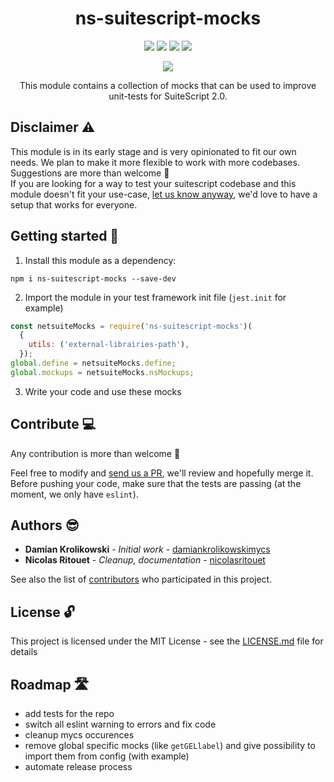 <p align="center">
    <h1 align="center">ns-suitescript-mocks</h1>
</p>

<p align="center">
    <a href="https://circleci.com/gh/mycsHQ/ns-suitescript-mocks"><img src="https://badgen.net/circleci/github/mycshq/ns-suitescript-mocks.js" /></a>
    <a href="https://github.com/airbnb/javascript"><img src="https://badgen.net/badge/code%20style/airbnb-base/green" /></a>
    <a href="LICENSE.md"><img src="https://badgen.net/github/license/mycshq/ns-suitescript-mocks" /></a>
    <a href="http://makeapullrequest.com"><img src="https://badgen.net/badge/PRs/Welcome/green" /></a>
</p>
<p align="center">
    <a href="https://nodei.co/npm/ns-suitescript-mocks/"><img src="https://nodei.co/npm/ns-suitescript-mocks.png" /></a>
</p>

<p align="center">This module contains a collection of mocks that can be used to improve unit-tests for SuiteScript 2.0.</p>

## Disclaimer ⚠️

This module is in its early stage and is very opinionated to fit our own needs. We plan to make it more flexible to work with more codebases.  
Suggestions are more than welcome 🎊  
If you are looking for a way to test your suitescript codebase and this module doesn't fit your use-case, [let us know anyway](https://github.com/mycsHQ/ns-suitescript-mocks/issues/new), we'd love to have a setup that works for everyone.

## Getting started 🚀

1. Install this module as a dependency:  

```shell
npm i ns-suitescript-mocks --save-dev
```

2. Import the module in your test framework init file (`jest.init` for example)

```javascript
const netsuiteMocks = require('ns-suitescript-mocks')(
  {
    utils: ('external-librairies-path'),
  });
global.define = netsuiteMocks.define;
global.mockups = netsuiteMocks.nsMockups;

```

3. Write your code and use these mocks

## Contribute 💻

Any contribution is more than welcome 🎉

Feel free to modify and [send us a PR](https://github.com/mycsHQ/ns-suitescript-mocks/compare?expand=1), we'll review and hopefully merge it.
Before pushing your code, make sure that the tests are passing (at the moment, we only have `eslint`).

## Authors 😎

* **Damian Krolikowski** - *Initial work* - [damiankrolikowskimycs](https://github.com/damiankrolikowskimycs)
* **Nicolas Ritouet** - *Cleanup, documentation* - [nicolasritouet](https://github.com/nicolasritouet)

See also the list of [contributors](https://github.com/mycshq/ns-suitescript-mocks/contributors) who participated in this project.

## License 🔓

This project is licensed under the MIT License - see the [LICENSE.md](LICENSE.md) file for details

## Roadmap 🛣

- add tests for the repo
- switch all eslint warning to errors and fix code
- cleanup mycs occurences
- remove global specific mocks (like `getGELlabel`) and give possibility to import them from config (with example)
- automate release process
